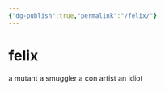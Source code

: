 ```yaml
---
{"dg-publish":true,"permalink":"/felix/"}
---
```


# felix

a mutant
a smuggler
a con artist
an idiot